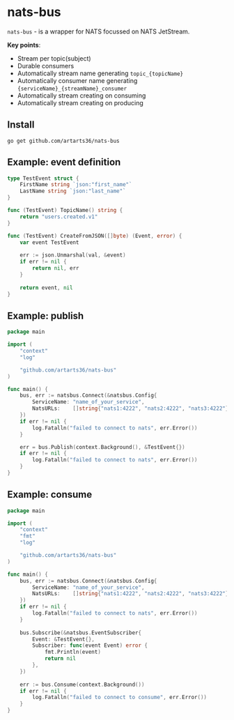 # nats-bus

`nats-bus` - is a wrapper for NATS focussed on NATS JetStream.

**Key points**:
* Stream per topic(subject)
* Durable consumers
* Automatically stream name generating `topic_{topicName}`
* Automatically consumer name generating `{serviceName}_{streamName}_consumer`
* Automatically stream creating on consuming
* Automatically stream creating on producing

## Install

``
go get github.com/artarts36/nats-bus
``

## Example: event definition

```go
type TestEvent struct {
	FirstName string `json:"first_name"`
	LastName string `json:"last_name"`
}

func (TestEvent) TopicName() string {
    return "users.created.v1"
}

func (TestEvent) CreateFromJSON([]byte) (Event, error) {
    var event TestEvent
    
    err := json.Unmarshal(val, &event)
    if err != nil {
        return nil, err
    }
    
    return event, nil
}
```

## Example: publish

```go
package main

import (
	"context"
	"log"

	"github.com/artarts36/nats-bus"
)

func main() {
	bus, err := natsbus.Connect(&natsbus.Config{
		ServiceName: "name_of_your_service",
		NatsURLs:    []string{"nats1:4222", "nats2:4222", "nats3:4222"},
	})
	if err != nil {
		log.Fatalln("failed to connect to nats", err.Error())
	}

	err = bus.Publish(context.Background(), &TestEvent{})
	if err != nil {
		log.Fatalln("failed to connect to nats", err.Error())
	}
}
```

## Example: consume

```go
package main

import (
	"context"
	"fmt"
	"log"

	"github.com/artarts36/nats-bus"
)

func main() {
    bus, err := natsbus.Connect(&natsbus.Config{
        ServiceName: "name_of_your_service",
        NatsURLs:    []string{"nats1:4222", "nats2:4222", "nats3:4222"},
    })
    if err != nil {
        log.Fatalln("failed to connect to nats", err.Error())
    }
    
    bus.Subscribe(&natsbus.EventSubscriber{
        Event: &TestEvent{},
        Subscriber: func(event Event) error {
            fmt.Println(event)
            return nil
        },
    })
    
    err := bus.Consume(context.Background())
    if err != nil {
        log.Fatalln("failed to connect to consume", err.Error())
    }
}
```

